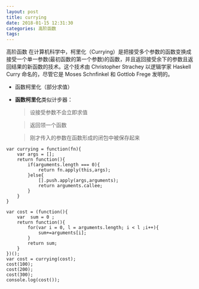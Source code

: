```yaml
---
layout: post
title: currying
date: 2018-01-15 12:31:30
categories: 高阶函数
tags: 
---
```

高阶函数
在计算机科学中，柯里化（Currying）是把接受多个参数的函数变换成接受一个单一参数(最初函数的第一个参数)的函数，并且返回接受余下的参数且返回结果的新函数的技术。这个技术由 Christopher Strachey 以逻辑学家 Haskell Curry 命名的，尽管它是 Moses Schnfinkel 和 Gottlob Frege 发明的。

<!-- more -->
- 函数柯里化（部分求值）

- **函数柯里化**类似计步器：

     >设接受参数不会立即求值

     >返回领一个函数

     >刚才传入的参数在函数形成的闭包中被保存起来

```
var currying = function(fn){
    var args = [];
    return function(){
        if(arguments.length === 0){
            return fn.apply(this,args);
        }else{
            [].push.apply(args,arguments);
            return arguments.callee;
        }
    }
}

var cost = (function(){
    var  sum = 0 ;
    return function(){
        for(var i = 0, l = arguments.length; i < l ;i++){
            sum+=arguments[i];
        }
        return sum;
    }
})();
var cost = currying(cost);
cost(100);
cost(200);
cost(300);
console.log(cost());

```
